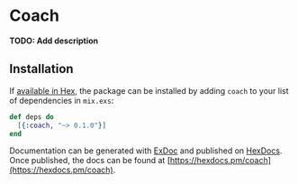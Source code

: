 # Coach

**TODO: Add description**

## Installation

If [available in Hex](https://hex.pm/docs/publish), the package can be installed
by adding `coach` to your list of dependencies in `mix.exs`:

```elixir
def deps do
  [{:coach, "~> 0.1.0"}]
end
```

Documentation can be generated with [ExDoc](https://github.com/elixir-lang/ex_doc)
and published on [HexDocs](https://hexdocs.pm). Once published, the docs can
be found at [https://hexdocs.pm/coach](https://hexdocs.pm/coach).

